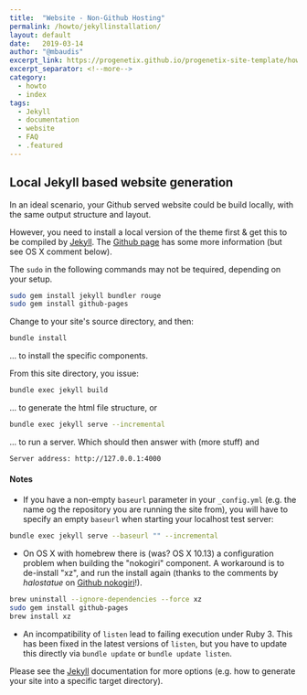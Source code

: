 ```yaml
---
title:  "Website - Non-Github Hosting"
permalink: /howto/jekyllinstallation/
layout: default
date:   2019-03-14
author: "@mbaudis"
excerpt_link: https://progenetix.github.io/progenetix-site-template/howto/jekyllinstallation/ # to self, for external installations
excerpt_separator: <!--more-->
category:
  - howto
  - index
tags:
  - Jekyll
  - documentation
  - website
  - FAQ
  - .featured
---
```


## Local Jekyll based website generation

In an ideal scenario, your Github served website could be build locally, with the same output structure and layout.

<!--more-->

<!--
This page is updated at the "excerpt_link" location linked in the header.
-->

However, you need to install a local version of the theme first & get this to be compiled by [Jekyll](https://jekyllrb.com). The [Github page](https://help.github.com/articles/setting-up-your-github-pages-site-locally-with-jekyll/#keeping-your-site-up-to-date-with-the-github-pages-gem) has some more information (but see OS X comment below).

The `sudo` in the following commands may not be tequired, depending on your setup.

```bash
sudo gem install jekyll bundler rouge
sudo gem install github-pages
```

Change to your site's source directory, and then:

```bash
bundle install
```
... to install the specific components.

From this site directory, you issue:

```bash
bundle exec jekyll build
```
... to generate the html file structure, or
```bash
bundle exec jekyll serve --incremental
```
... to run a server. Which should then answer with (more stuff) and

```bash
Server address: http://127.0.0.1:4000
```

#### Notes

* If you have a non-empty `baseurl` parameter in your `_config.yml` (e.g. the name og the repository you are running the site from), you will have to specify an empty `baseurl` when starting your localhost test server:
```bash
bundle exec jekyll serve --baseurl "" --incremental
```
* On OS X with homebrew there is (was? OS X 10.13) a configuration problem when building the "nokogiri" component. A workaround is to de-install "xz", and run the install again (thanks to the comments by _halostatue_ on [Github nokogiri](https://github.com/sparklemotion/nokogiri/issues/1483)!).
```bash
brew uninstall --ignore-dependencies --force xz
sudo gem install github-pages
brew install xz
```
* An incompatibility of `listen` lead to failing execution under Ruby 3. This has been fixed in the latest versions of `listen`, but you have to update this directly via `bundle update` or `bundle update listen`.

Please see the [Jekyll](https://jekyllrb.com) documentation for more options (e.g. how to generate your site into a specific target directory).
